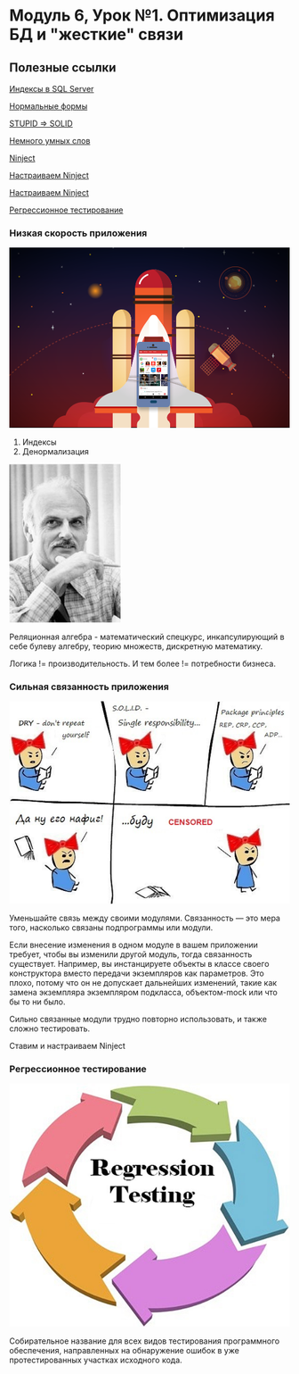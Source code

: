# Модуль 6, Урок №1. Оптимизация БД и "жесткие" связи

## Полезные ссылки

[Индексы в SQL Server](https://technet.microsoft.com/en-us/library/jj835095(v=sql.110).aspx)

[Нормальные формы](https://habr.com/post/254773/)

[STUPID => SOLID](https://habr.com/post/273843/)

[Немного умных слов](https://habr.com/post/331904/)

[Ninject](http://www.ninject.org/)

[Настраиваем Ninject](https://metanit.com/sharp/mvc5/21.2.php)

[Настраиваем Ninject](https://habr.com/post/235995/)

[Регрессионное тестирование](https://ru.wikipedia.org/wiki/%D0%A0%D0%B5%D0%B3%D1%80%D0%B5%D1%81%D1%81%D0%B8%D0%BE%D0%BD%D0%BD%D0%BE%D0%B5_%D1%82%D0%B5%D1%81%D1%82%D0%B8%D1%80%D0%BE%D0%B2%D0%B0%D0%BD%D0%B8%D0%B5)

### Низкая скорость приложения

![Не взлетает](/images/low-speed.png)

1. Индексы
2. Денормализация

![Запомните этого парня](/images/200px-Edgar_F_Codd.jpg)

Реляционная алгебра - математический спецкурс, инкапсулирующий в себе булеву алгебру, теорию множеств, дискретную математику.

Логика != производительность. И тем более != потребности бизнеса.

### Сильная связанность приложения

![Как не надо делать!](/images/bad-designer.jpg)

Уменьшайте связь между своими модулями. Связанность — это мера того, насколько связаны подпрограммы или модули.

Если внесение изменения в одном модуле в вашем приложении требует, чтобы вы изменили другой модуль, тогда связанность существует. 
Например, вы инстанцируете объекты в классе своего конструктора вместо передачи экземпляров как параметров. 
Это плохо, потому что он не допускает дальнейших изменений, такие как замена экземпляра экземпляром подкласса, объектом-mock или что бы то ни было.

Сильно связанные модули трудно повторно использовать, и также сложно тестировать.

Ставим и настраиваем Ninject

### Регрессионное тестирование

![Регрессионное тестирование](/images/Regression-testing.jpg)

Собирательное название для всех видов тестирования программного обеспечения, направленных на обнаружение ошибок в уже протестированных участках исходного кода.

